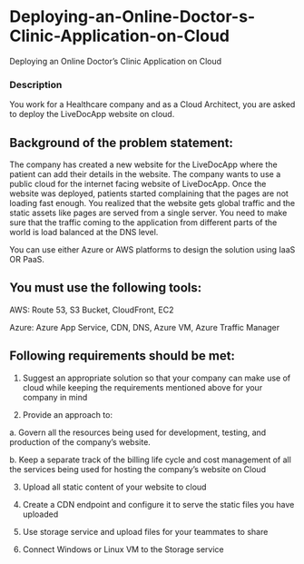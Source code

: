 # Deploying-an-Online-Doctor-s-Clinic-Application-on-Cloud
Deploying an Online Doctor’s Clinic Application on Cloud
### Description

You work for a Healthcare company and as a Cloud Architect, you are asked to deploy the LiveDocApp website on cloud.

 

## Background of the problem statement:

The company has created a new website for the LiveDocApp where the patient can add their details in the website. The company wants to use a public cloud for the internet facing website of LiveDocApp. Once the website was deployed, patients started complaining that the pages are not loading fast enough. You realized that the website gets global traffic and the static assets like pages are served from a single server. You need to make sure that the traffic coming to the application from different parts of the world is load balanced at the DNS level.

You can use either Azure or AWS platforms to design the solution using IaaS OR PaaS.

 

## You must use the following tools:

AWS: Route 53, S3 Bucket, CloudFront, EC2

Azure: Azure App Service, CDN, DNS, Azure VM, Azure Traffic Manager

 

## Following requirements should be met:

1. Suggest an appropriate solution so that your company can make use of cloud while keeping the requirements mentioned above for your company in mind

2. Provide an approach to:

a. Govern all the resources being used for development, testing, and production of the company’s website.

b. Keep a separate track of the billing life cycle and cost management of all the services being used for hosting the company’s website on Cloud

3. Upload all static content of your website to cloud

4. Create a CDN endpoint and configure it to serve the static files you have uploaded

5. Use storage service and upload files for your teammates to share

6. Connect Windows or Linux VM to the Storage service
